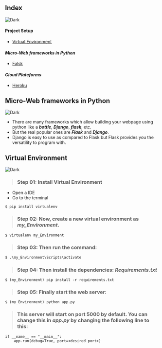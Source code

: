 ## Index
![Dark](https://user-images.githubusercontent.com/12748752/126914729-75e0fed5-fdaa-4216-81c8-719340e80694.png)
#### Project Setup
* [Virtual Environment](https://github.com/iAmKankan/Data-Gathering-And-Preprocessing/edit/main/Deployment/README.md#virtual-environment)
#### _Micro-Web frameworks in Python_ 
  * [Falsk](https://github.com/iAmKankan/Data-Gathering-And-Preprocessing/tree/main/Deployment/flask)
#### _Cloud Plateforms_
  * [Heroku](https://github.com/iAmKankan/Data-Gathering-And-Preprocessing/tree/main/Deployment/heroku#readme)
## Micro-Web frameworks in Python 
![Dark](https://user-images.githubusercontent.com/12748752/126914729-75e0fed5-fdaa-4216-81c8-719340e80694.png)
* There are many frameworks which allow building your webpage using python like a **_bottle_**, **_Django_**, **_flask_**, etc. 
* But the real popular ones are **_Flask_** and **_Django_**.
* Django is easy to use as compared to Flask but Flask provides you the versatility to program with.

## Virtual Environment 
![Dark](https://user-images.githubusercontent.com/12748752/126914729-75e0fed5-fdaa-4216-81c8-719340e80694.png)
> ### Step 01: Install Virtual Environment
* Open a IDE 
* Go to the terminal
```Python3
$ pip install virtualenv
```
> ### Step 02: Now, create a new virtual environment as _my_Environment_.
 ```Python3
 $ virtualenv my_Environment
 ```
> ### Step 03: Then run the command:
  ``` Python 
  $ .\my_Environment\Scripts\activate  
  ```
  
> ### Step 04: Then install the dependencies: _Requirements.txt_ 
 ```Python3 
 $ (my_Environment) pip install -r requirements.txt
 ```
> ### Step 05: Finally start the web server:
 ```Python3
 $ (my_Environment) python app.py
 ```
> ### This server will start on port 5000 by default. You can change this in _app.py_ by changing the following line to this:
```Python3
if __name__ == "__main__":
    app.run(debug=True, port=<desired port>)
```
